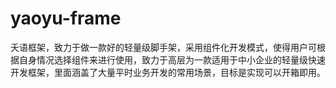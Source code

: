 # yaoyu-frame
夭语框架，致力于做一款好的轻量级脚手架，采用组件化开发模式，使得用户可根据自身情况选择组件来进行使用，致力于高层为一款适用于中小企业的轻量级快速开发框架，里面涵盖了大量平时业务开发的常用场景，目标是实现可以开箱即用。
